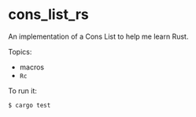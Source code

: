 # cons_list_rs

An implementation of a Cons List to help me learn Rust.

Topics:

- macros
- `Rc`

To run it:

```
$ cargo test
````
